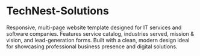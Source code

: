 # TechNest-Solutions
Responsive, multi-page website template designed for IT services and software companies. Features service catalog, industries served, mission &amp; vision, and lead-generation forms. Built with a clean, modern design ideal for showcasing professional business presence and digital solutions.
